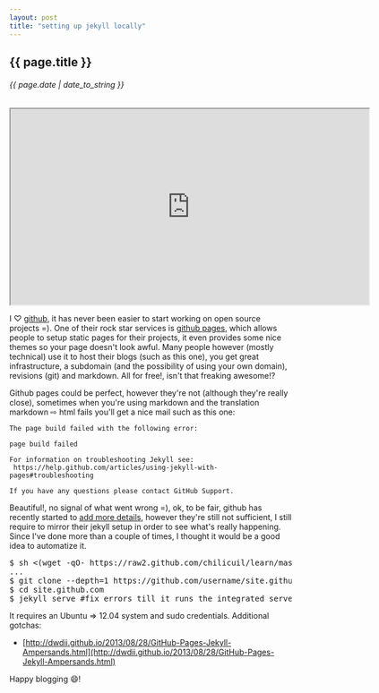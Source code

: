 ```yaml
---
layout: post
title: "setting up jekyll locally"
---
```


## {{ page.title }}

###### {{ page.date | date_to_string }}

<iframe class="showterm" src="http://showterm.io/dd994deaf00a01fcb9c65" width="640" height="350">&nbsp;</iframe> 

I &#x2661; [github](https://github.com/), it has never been easier to start working on open source projects =). One of their rock star services is [github pages](http://pages.github.com/), which allows people to setup static pages for their projects, it even provides some nice themes so your page doesn't look awful. Many people however (mostly technical) use it to host their blogs (such as this one), you get great infrastructure, a subdomain (and the possibility of using your own domain), revisions (git) and markdown. All for free!, isn't that freaking awesome!?

Github pages could be perfect, however they're not (although they're really close), sometimes when you're using markdown and the translation markdown &#x21E8; html fails you'll get a nice mail such as this one:

    The page build failed with the following error:

    page build failed

    For information on troubleshooting Jekyll see:
     https://help.github.com/articles/using-jekyll-with-pages#troubleshooting

    If you have any questions please contact GitHub Support.

Beautiful!, no signal of what went wrong =), ok, to be fair, github has recently started to [add more details](https://github.com/blog/1706-descriptive-error-messages-for-failed-github-pages-builds), however they're still not sufficient, I still require to mirror their jekyll setup in order to see what's really happening. Since I've done more than a couple of times, I thought it would be a good idea to automatize it.

<pre class="sh_sh">
$ sh &lt;(wget -qO- https://raw2.github.com/chilicuil/learn/master/sh/is/gitpages)
...
$ git clone --depth=1 https://github.com/username/site.github.com
$ cd site.github.com
$ jekyll serve #fix errors till it runs the integrated server
</pre>

It requires an Ubuntu =&gt; 12.04 system and sudo credentials. Additional gotchas:

- [http://dwdii.github.io/2013/08/28/GitHub-Pages-Jekyll-Ampersands.html](http://dwdii.github.io/2013/08/28/GitHub-Pages-Jekyll-Ampersands.html)

Happy blogging &#128516;!
